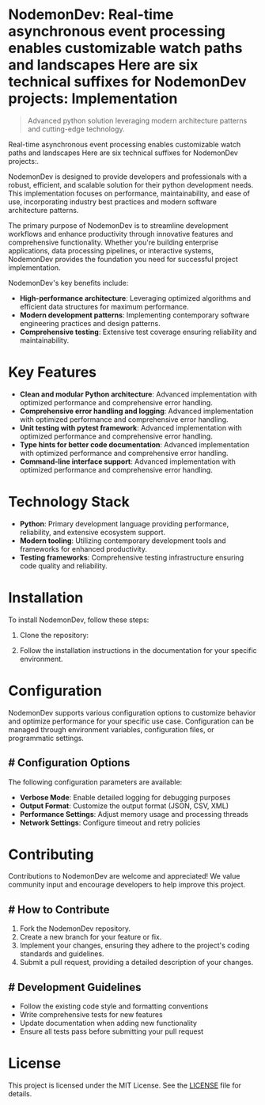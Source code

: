 <!-- fallback_NodemonDev_20251001193003_30038 -->

# NodemonDev: Real-time asynchronous event processing enables customizable watch paths and landscapes Here are six technical suffixes for NodemonDev projects: Implementation
> Advanced python solution leveraging modern architecture patterns and cutting-edge technology.

Real-time asynchronous event processing enables customizable watch paths and landscapes Here are six technical suffixes for NodemonDev projects:.

NodemonDev is designed to provide developers and professionals with a robust, efficient, and scalable solution for their python development needs. This implementation focuses on performance, maintainability, and ease of use, incorporating industry best practices and modern software architecture patterns.

The primary purpose of NodemonDev is to streamline development workflows and enhance productivity through innovative features and comprehensive functionality. Whether you're building enterprise applications, data processing pipelines, or interactive systems, NodemonDev provides the foundation you need for successful project implementation.

NodemonDev's key benefits include:

* **High-performance architecture**: Leveraging optimized algorithms and efficient data structures for maximum performance.
* **Modern development patterns**: Implementing contemporary software engineering practices and design patterns.
* **Comprehensive testing**: Extensive test coverage ensuring reliability and maintainability.

# Key Features

* **Clean and modular Python architecture**: Advanced implementation with optimized performance and comprehensive error handling.
* **Comprehensive error handling and logging**: Advanced implementation with optimized performance and comprehensive error handling.
* **Unit testing with pytest framework**: Advanced implementation with optimized performance and comprehensive error handling.
* **Type hints for better code documentation**: Advanced implementation with optimized performance and comprehensive error handling.
* **Command-line interface support**: Advanced implementation with optimized performance and comprehensive error handling.

# Technology Stack

* **Python**: Primary development language providing performance, reliability, and extensive ecosystem support.
* **Modern tooling**: Utilizing contemporary development tools and frameworks for enhanced productivity.
* **Testing frameworks**: Comprehensive testing infrastructure ensuring code quality and reliability.

# Installation

To install NodemonDev, follow these steps:

1. Clone the repository:


2. Follow the installation instructions in the documentation for your specific environment.

# Configuration

NodemonDev supports various configuration options to customize behavior and optimize performance for your specific use case. Configuration can be managed through environment variables, configuration files, or programmatic settings.

## # Configuration Options

The following configuration parameters are available:

* **Verbose Mode**: Enable detailed logging for debugging purposes
* **Output Format**: Customize the output format (JSON, CSV, XML)
* **Performance Settings**: Adjust memory usage and processing threads
* **Network Settings**: Configure timeout and retry policies

# Contributing

Contributions to NodemonDev are welcome and appreciated! We value community input and encourage developers to help improve this project.

## # How to Contribute

1. Fork the NodemonDev repository.
2. Create a new branch for your feature or fix.
3. Implement your changes, ensuring they adhere to the project's coding standards and guidelines.
4. Submit a pull request, providing a detailed description of your changes.

## # Development Guidelines

* Follow the existing code style and formatting conventions
* Write comprehensive tests for new features
* Update documentation when adding new functionality
* Ensure all tests pass before submitting your pull request

# License

This project is licensed under the MIT License. See the [LICENSE](https://github.com/weiquan98/NodemonDev/blob/main/LICENSE) file for details.
